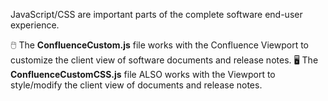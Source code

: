 JavaScript/CSS are important parts of the complete software end-user experience.

🖱️ The **ConfluenceCustom.js** file works with the Confluence Viewport to customize the client view of software documents and release notes.
🖥️ The **ConfluenceCustomCSS.js** file ALSO works with the Viewport to style/modify the client view of documents and release notes.

